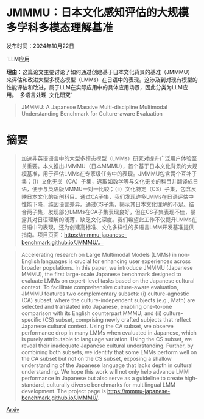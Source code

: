 # JMMMU：日本文化感知评估的大规模多学科多模态理解基准

发布时间：2024年10月22日

`LLM应用

**理由**：这篇论文主要讨论了如何通过创建基于日本文化背景的基准（JMMMU）来评估和改进大型多模态模型（LMMs）在日语中的表现。这涉及到对现有模型的性能评估和改进，属于LLM在实际应用中的具体应用场景，因此分类为LLM应用。` `多语言处理` `文化研究`

> JMMMU: A Japanese Massive Multi-discipline Multimodal Understanding Benchmark for Culture-aware Evaluation

# 摘要

> 加速非英语语言中的大型多模态模型（LMMs）研究对提升广泛用户体验至关重要。本文推出JMMMU（日本MMMU），首个基于日本文化背景的大规模基准，用于评估LMMs在专家级任务中的表现。JMMMU包含两个互补子集：（i）文化无关（CA）子集，选取如数学等与文化无关的科目并翻译成日语，便于与英语版MMMU一对一比较；（ii）文化特定（CS）子集，包含反映日本文化的新创科目。通过CA子集，我们发现许多LMMs在日语评估中性能下降，纯因语言差异。通过CS子集，揭示其日本文化理解的不足。结合两子集，发现部分LMMs在CA子集表现良好，但在CS子集表现不佳，暴露其对日语理解的浅薄，缺乏文化深度。我们希望此工作不仅提升LMMs在日语中的表现，还为创建高标准、文化多样性的多语言LMM开发基准提供指南。项目页面：https://mmmu-japanese-benchmark.github.io/JMMMU/。

> Accelerating research on Large Multimodal Models (LMMs) in non-English languages is crucial for enhancing user experiences across broader populations. In this paper, we introduce JMMMU (Japanese MMMU), the first large-scale Japanese benchmark designed to evaluate LMMs on expert-level tasks based on the Japanese cultural context. To facilitate comprehensive culture-aware evaluation, JMMMU features two complementary subsets: (i) culture-agnostic (CA) subset, where the culture-independent subjects (e.g., Math) are selected and translated into Japanese, enabling one-to-one comparison with its English counterpart MMMU; and (ii) culture-specific (CS) subset, comprising newly crafted subjects that reflect Japanese cultural context. Using the CA subset, we observe performance drop in many LMMs when evaluated in Japanese, which is purely attributable to language variation. Using the CS subset, we reveal their inadequate Japanese cultural understanding. Further, by combining both subsets, we identify that some LMMs perform well on the CA subset but not on the CS subset, exposing a shallow understanding of the Japanese language that lacks depth in cultural understanding. We hope this work will not only help advance LMM performance in Japanese but also serve as a guideline to create high-standard, culturally diverse benchmarks for multilingual LMM development. The project page is https://mmmu-japanese-benchmark.github.io/JMMMU/.

[Arxiv](https://arxiv.org/abs/2410.17250)